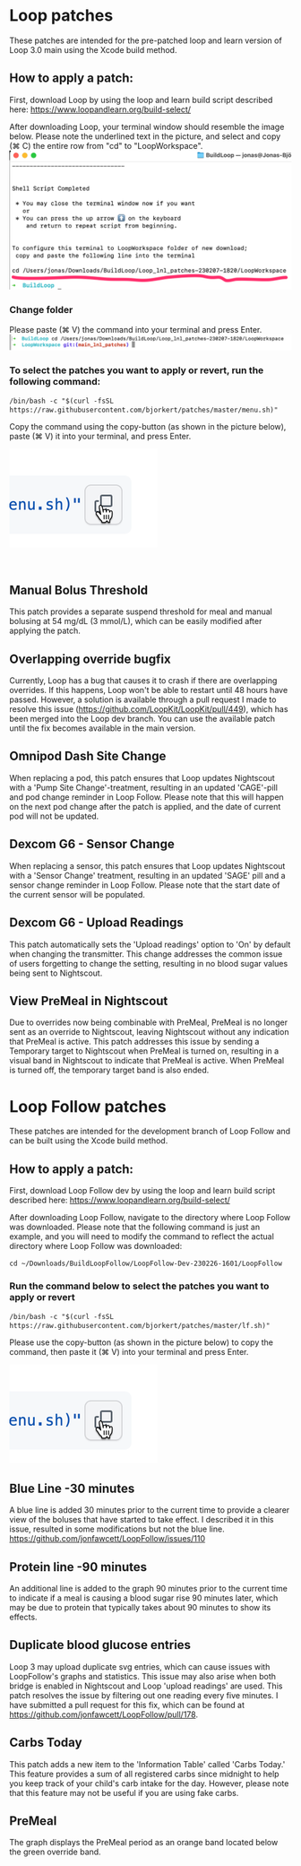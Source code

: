 # Loop patches
These patches are intended for the pre-patched loop and learn version of Loop 3.0 main using the Xcode build method.

## How to apply a patch:
First, download Loop by using the loop and learn build script described here: https://www.loopandlearn.org/build-select/

After downloading Loop, your terminal window should resemble the image below. Please note the underlined text in the picture, and select and copy (⌘ C) the entire row from "cd" to "LoopWorkspace".
![Loop](img/build_loop_done.png)

### Change folder
Please paste (⌘ V) the command into your terminal and press Enter.
![Loop](img/cd_done.png)

### To select the patches you want to apply or revert, run the following command:
```console
/bin/bash -c "$(curl -fsSL https://raw.githubusercontent.com/bjorkert/patches/master/menu.sh)"
```
Copy the command using the copy-button (as shown in the picture below), paste (⌘ V) it into your terminal, and press Enter.
 
![Loop](img/copy_command.png)

&nbsp;

## Manual Bolus Threshold
This patch provides a separate suspend threshold for meal and manual bolusing at 54 mg/dL (3 mmol/L), which can be easily modified after applying the patch.
&nbsp;
## Overlapping override bugfix
Currently, Loop has a bug that causes it to crash if there are overlapping overrides. If this happens, Loop won't be able to restart until 48 hours have passed. However, a solution is available through a pull request I made to resolve this issue (https://github.com/LoopKit/LoopKit/pull/449), which has been merged into the Loop dev branch. You can use the available patch until the fix becomes available in the main version.
&nbsp;
## Omnipod Dash Site Change
When replacing a pod, this patch ensures that Loop updates Nightscout with a 'Pump Site Change'-treatment, resulting in an updated 'CAGE'-pill and pod change reminder in Loop Follow. Please note that this will happen on the next pod change after the patch is applied, and the date of current pod will not be updated.
&nbsp;
## Dexcom G6 - Sensor Change
When replacing a sensor, this patch ensures that Loop updates Nightscout with a 'Sensor Change' treatment, resulting in an updated 'SAGE' pill and a sensor change reminder in Loop Follow. Please note that the start date of the current sensor will be populated.
&nbsp;
## Dexcom G6 - Upload Readings
This patch automatically sets the 'Upload readings' option to 'On' by default when changing the transmitter. This change addresses the common issue of users forgetting to change the setting, resulting in no blood sugar values being sent to Nightscout.
&nbsp;
## View PreMeal in Nightscout
Due to overrides now being combinable with PreMeal, PreMeal is no longer sent as an override to Nightscout, leaving Nightscout without any indication that PreMeal is active. This patch addresses this issue by sending a Temporary target to Nightscout when PreMeal is turned on, resulting in a visual band in Nightscout to indicate that PreMeal is active. When PreMeal is turned off, the temporary target band is also ended.
&nbsp;
&nbsp;
# Loop Follow patches
These patches are intended for the development branch of Loop Follow and can be built using the Xcode build method.
## How to apply a patch:
First, download Loop Follow dev by using the loop and learn build script described here: https://www.loopandlearn.org/build-select/

After downloading Loop Follow, navigate to the directory where Loop Follow was downloaded. Please note that the following command is just an example, and you will need to modify the command to reflect the actual directory where Loop Follow was downloaded:
```console
cd ~/Downloads/BuildLoopFollow/LoopFollow-Dev-230226-1601/LoopFollow
```

### Run the command below to select the patches you want to apply or revert
```console
/bin/bash -c "$(curl -fsSL https://raw.githubusercontent.com/bjorkert/patches/master/lf.sh)"
```
Please use the copy-button (as shown in the picture below) to copy the command, then paste it (⌘ V) into your terminal and press Enter.

![Loop](img/copy_command.png)

## Blue Line -30 minutes
A blue line is added 30 minutes prior to the current time to provide a clearer view of the boluses that have started to take effect.
I described it in this issue, resulted in some modifications but not the blue line. https://github.com/jonfawcett/LoopFollow/issues/110
&nbsp;
## Protein line -90 minutes
An additional line is added to the graph 90 minutes prior to the current time to indicate if a meal is causing a blood sugar rise 90 minutes later, which may be due to protein that typically takes about 90 minutes to show its effects.
&nbsp;
## Duplicate blood glucose entries
Loop 3 may upload duplicate svg entries, which can cause issues with LoopFollow's graphs and statistics. This issue may also arise when both bridge is enabled in Nightscout and Loop 'upload readings' are used. This patch resolves the issue by filtering out one reading every five minutes. I have submitted a pull request for this fix, which can be found at https://github.com/jonfawcett/LoopFollow/pull/178.
&nbsp;
## Carbs Today
This patch adds a new item to the 'Information Table' called 'Carbs Today.' This feature provides a sum of all registered carbs since midnight to help you keep track of your child's carb intake for the day. However, please note that this feature may not be useful if you are using fake carbs.
## PreMeal
The graph displays the PreMeal period as an orange band located below the green override band.